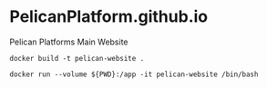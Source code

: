 # PelicanPlatform.github.io

Pelican Platforms Main Website

```shell
docker build -t pelican-website .
```

```shell
docker run --volume ${PWD}:/app -it pelican-website /bin/bash
```

